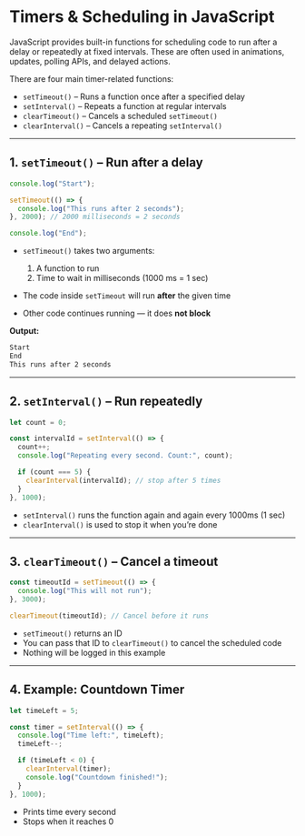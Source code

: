 # Timers & Scheduling in JavaScript

JavaScript provides built-in functions for scheduling code to run after a delay or repeatedly at fixed intervals. These are often used in animations, updates, polling APIs, and delayed actions.

There are four main timer-related functions:

* `setTimeout()` – Runs a function once after a specified delay
* `setInterval()` – Repeats a function at regular intervals
* `clearTimeout()` – Cancels a scheduled `setTimeout()`
* `clearInterval()` – Cancels a repeating `setInterval()`

---

## 1. `setTimeout()` – Run after a delay

```js
console.log("Start");

setTimeout(() => {
  console.log("This runs after 2 seconds");
}, 2000); // 2000 milliseconds = 2 seconds

console.log("End");
```

* `setTimeout()` takes two arguments:

  1. A function to run
  2. Time to wait in milliseconds (1000 ms = 1 sec)
* The code inside `setTimeout` will run **after** the given time
* Other code continues running — it does **not block**

**Output:**

```txt
Start
End
This runs after 2 seconds
```

---

## 2. `setInterval()` – Run repeatedly

```js
let count = 0;

const intervalId = setInterval(() => {
  count++;
  console.log("Repeating every second. Count:", count);

  if (count === 5) {
    clearInterval(intervalId); // stop after 5 times
  }
}, 1000);
```

* `setInterval()` runs the function again and again every 1000ms (1 sec)
* `clearInterval()` is used to stop it when you’re done

---

## 3. `clearTimeout()` – Cancel a timeout

```js
const timeoutId = setTimeout(() => {
  console.log("This will not run");
}, 3000);

clearTimeout(timeoutId); // Cancel before it runs
```

* `setTimeout()` returns an ID
* You can pass that ID to `clearTimeout()` to cancel the scheduled code
* Nothing will be logged in this example

---

## 4. Example: Countdown Timer

```js
let timeLeft = 5;

const timer = setInterval(() => {
  console.log("Time left:", timeLeft);
  timeLeft--;

  if (timeLeft < 0) {
    clearInterval(timer);
    console.log("Countdown finished!");
  }
}, 1000);
```

* Prints time every second
* Stops when it reaches 0
